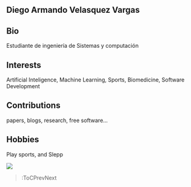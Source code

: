 ## Diego Armando Velasquez Vargas

## Bio

Estudiante de ingeniería de Sistemas y computación

## Interests

Artificial Inteligence, Machine Learning, Sports, Biomedicine, Software Development

## Contributions

papers, blogs, research, free software...

## Hobbies

Play sports, and Slepp

![](https://images.pexels.com/photos/1194713/pexels-photo-1194713.jpeg)

> :ToCPrevNext